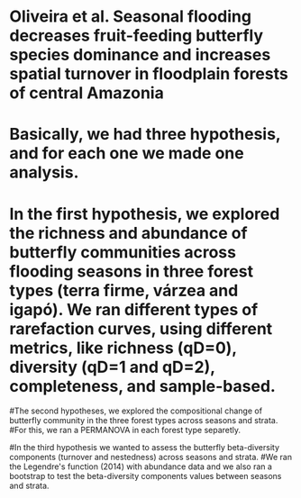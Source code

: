 # Oliveira et al. Seasonal flooding decreases fruit-feeding butterfly species dominance and increases spatial turnover in floodplain forests of central Amazonia
#
# Basically, we had three hypothesis, and for each one we made one analysis.
# In the first hypothesis, we explored the richness and abundance of butterfly communities across flooding seasons in three forest types (terra firme, várzea and igapó). We ran different types of rarefaction curves, using different metrics, like richness (qD=0), diversity (qD=1 and qD=2), completeness, and sample-based. 

#The second hypotheses, we explored the compositional change of butterfly community in the three forest types across seasons and strata.
#For this, we ran a PERMANOVA in each forest type separetly.

#In the third hypothesis we wanted to assess the butterfly beta-diversity components (turnover and nestedness) across seasons and strata. 
#We ran the Legendre's function (2014) with abundance data and we also ran a bootstrap to test the beta-diversity components values between seasons and strata.
######
